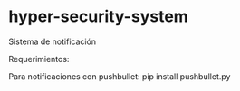 # hyper-security-system
Sistema de notificación 



Requerimientos: 


Para notificaciones con pushbullet: 
pip install pushbullet.py 
